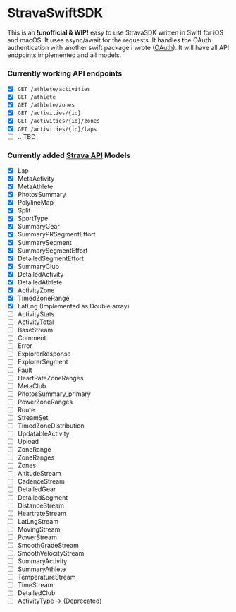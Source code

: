# StravaSwiftSDK

This is an **!unofficial & WIP!** easy to use StravaSDK written in Swift for iOS and macOS. It uses async/await for the requests. It handles the OAuth authentication with another swift package i wrote ([OAuth](https://github.com/tomislaveric/oauth)). It will have all API endpoints implemented and all models.

### Currently working API endpoints
- [x] `GET /athlete/activities`
- [x] `GET /athlete`
- [x] `GET /athlete/zones`
- [x] `GET /activities/{id}`
- [x] `GET /activities/{id}/zones`
- [x] `GET /activities/{id}/laps`
- [ ] .. TBD

### Currently added [Strava API](https://developers.strava.com/docs/reference/) Models
- [x] Lap
- [x] MetaActivity
- [x] MetaAthlete
- [x] PhotosSummary
- [x] PolylineMap
- [x] Split
- [x] SportType
- [x] SummaryGear
- [x] SummaryPRSegmentEffort
- [x] SummarySegment
- [x] SummarySegmentEffort
- [x] DetailedSegmentEffort
- [x] SummaryClub
- [x] DetailedActivity
- [x] DetailedAthlete
- [x] ActivityZone
- [x] TimedZoneRange
- [x] LatLng (Implemented as Double array)
- [ ] ActivityStats
- [ ] ActivityTotal
- [ ] BaseStream
- [ ] Comment
- [ ] Error
- [ ] ExplorerResponse
- [ ] ExplorerSegment
- [ ] Fault
- [ ] HeartRateZoneRanges
- [ ] MetaClub
- [ ] PhotosSummary_primary
- [ ] PowerZoneRanges
- [ ] Route
- [ ] StreamSet
- [ ] TimedZoneDistribution
- [ ] UpdatableActivity
- [ ] Upload
- [ ] ZoneRange
- [ ] ZoneRanges
- [ ] Zones
- [ ] AltitudeStream
- [ ] CadenceStream
- [ ] DetailedGear
- [ ] DetailedSegment
- [ ] DistanceStream
- [ ] HeartrateStream
- [ ] LatLngStream
- [ ] MovingStream
- [ ] PowerStream
- [ ] SmoothGradeStream
- [ ] SmoothVelocityStream
- [ ] SummaryActivity
- [ ] SummaryAthlete
- [ ] TemperatureStream
- [ ] TimeStream
- [ ] DetailedClub
- [ ] ActivityType -> (Deprecated)

